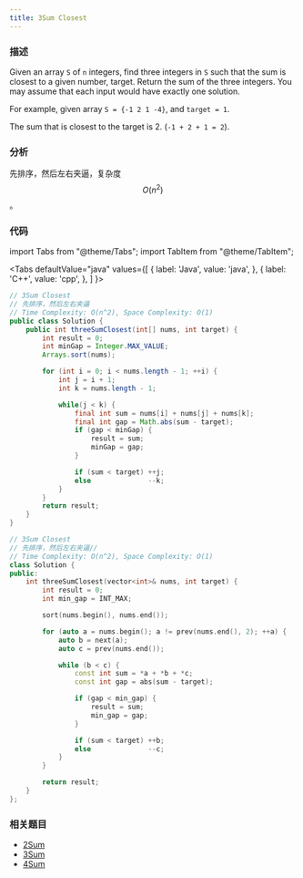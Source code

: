```yaml
---
title: 3Sum Closest
---
```


### 描述

Given an array `S` of `n` integers, find three integers in `S` such that the sum is closest to a given number, target. Return the sum of the three integers. You may assume that each input would have exactly one solution.

For example, given array `S = {-1 2 1 -4}`, and `target = 1`.

The sum that is closest to the target is 2. (`-1 + 2 + 1 = 2`).

### 分析

先排序，然后左右夹逼，复杂度 $$O(n^2)$$。

### 代码

import Tabs from "@theme/Tabs";
import TabItem from "@theme/TabItem";

<Tabs
defaultValue="java"
values={[
{ label: 'Java', value: 'java', },
{ label: 'C++', value: 'cpp', },
]
}>
<TabItem value="java">

```java
// 3Sum Closest
// 先排序，然后左右夹逼
// Time Complexity: O(n^2), Space Complexity: O(1)
public class Solution {
    public int threeSumClosest(int[] nums, int target) {
        int result = 0;
        int minGap = Integer.MAX_VALUE;
        Arrays.sort(nums);

        for (int i = 0; i < nums.length - 1; ++i) {
            int j = i + 1;
            int k = nums.length - 1;

            while(j < k) {
                final int sum = nums[i] + nums[j] + nums[k];
                final int gap = Math.abs(sum - target);
                if (gap < minGap) {
                    result = sum;
                    minGap = gap;
                }

                if (sum < target) ++j;
                else              --k;
            }
        }
        return result;
    }
}
```

</TabItem>
<TabItem value="cpp">

```cpp
// 3Sum Closest
// 先排序，然后左右夹逼//
// Time Complexity: O(n^2), Space Complexity: O(1)
class Solution {
public:
    int threeSumClosest(vector<int>& nums, int target) {
        int result = 0;
        int min_gap = INT_MAX;

        sort(nums.begin(), nums.end());

        for (auto a = nums.begin(); a != prev(nums.end(), 2); ++a) {
            auto b = next(a);
            auto c = prev(nums.end());

            while (b < c) {
                const int sum = *a + *b + *c;
                const int gap = abs(sum - target);

                if (gap < min_gap) {
                    result = sum;
                    min_gap = gap;
                }

                if (sum < target) ++b;
                else              --c;
            }
        }

        return result;
    }
};
```

</TabItem>
</Tabs>

### 相关题目

- [2Sum](2sum.md)
- [3Sum](3sum.md)
- [4Sum](4sum.md)
